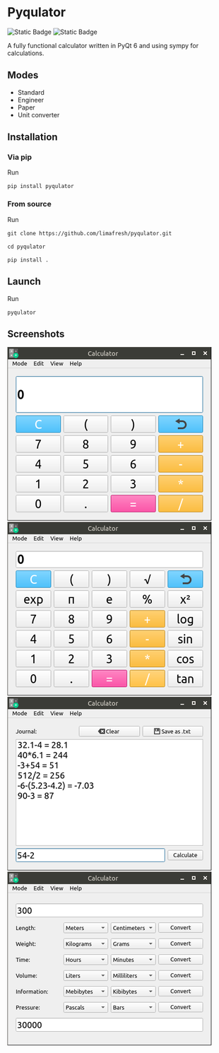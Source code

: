 # Pyqulator

![Static Badge](https://img.shields.io/badge/License-GNU_GPL_v3-blue)
![Static Badge](https://img.shields.io/badge/PyQt-6-green)

A fully functional calculator written in PyQt 6 and using sympy for calculations.

## Modes
+ Standard
+ Engineer
+ Paper
+ Unit converter

## Installation
### Via pip
Run  
```
pip install pyqulator
```  
### From source
Run  
```
git clone https://github.com/limafresh/pyqulator.git
```  
```
cd pyqulator
```  
```
pip install .
``` 

## Launch
Run  
```
pyqulator
```

## Screenshots
![Screenshot](https://raw.githubusercontent.com/limafresh/pyqulator/main/screenshots/screenshot1.png)
![Screenshot](https://raw.githubusercontent.com/limafresh/pyqulator/main/screenshots/screenshot2.png)
![Screenshot](https://raw.githubusercontent.com/limafresh/pyqulator/main/screenshots/screenshot3.png)
![Screenshot](https://raw.githubusercontent.com/limafresh/pyqulator/main/screenshots/screenshot4.png)

